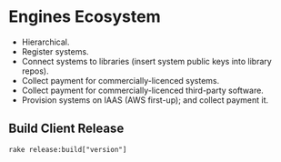 Engines Ecosystem
=================

- Hierarchical.
- Register systems.
- Connect systems to libraries (insert system public keys into library repos).
- Collect payment for commercially-licenced systems.
- Collect payment for commercially-licenced third-party software.
- Provision systems on IAAS (AWS first-up); and collect payment it.

Build Client Release
--------------------

`rake release:build["version"]`
